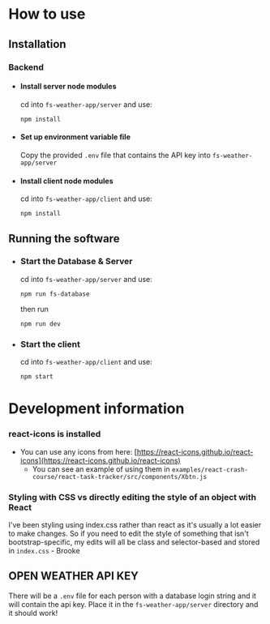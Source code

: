 # How to use
## **Installation**

### Backend
- #### **Install server node modules**
  cd into `fs-weather-app/server` and use:

  ```shell
  npm install
  ```
- #### **Set up environment variable file**
  Copy the provided `.env` file that contains the API key into `fs-weather-app/server`

- #### **Install client node modules**
  cd into `fs-weather-app/client` and use:

  ```shell
  npm install
  ```


## Running the software
- ### **Start the Database & Server**
  cd into `fs-weather-app/server` and use:

  ```shell
  npm run fs-database
  ```

  then run 

  ```shell
  npm run dev
  ```

- ### **Start the client**
  cd into `fs-weather-app/client` and use:

  ```shell
  npm start
  ```


# Development information

### react-icons is installed

* You can use any icons from here: [https://react-icons.github.io/react-icons](https://react-icons.github.io/react-icons)
  * You can see an example of using them in `examples/react-crash-course/react-task-tracker/src/components/Xbtn.js`


### Styling with CSS vs directly editing the style of an object with React

I've been styling using index.css rather than react as it's usually a lot easier to make changes. So if you need to edit the style of something that isn't bootstrap-specific, my edits will all be class and selector-based and stored in `index.css` - Brooke


## OPEN WEATHER API KEY
There will be a `.env` file for each person with a database login string and it will contain the api key. 
Place it in the `fs-weather-app/server` directory and it should work!

